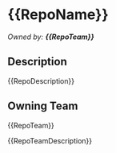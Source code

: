 # {{RepoName}}

_Owned by: **{{RepoTeam}}**_

## Description

{{RepoDescription}}

## Owning Team

{{RepoTeam}}

{{RepoTeamDescription}}
